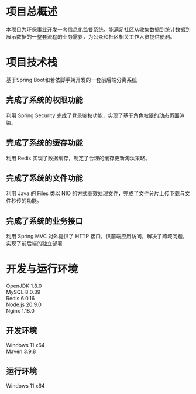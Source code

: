 # 项目总概述

本项目为环保事业开发一套信息化监督系统，能满足社区从收集数据到统计数据到展示数据的一整套流程的业务需要，为公众和社区相关工作人员提供便利。

# 项目技术栈

基于Spring Boot和若依脚手架开发的一套前后端分离系统

## 完成了系统的权限功能

利用 Spring Security 完成了登录鉴权功能，实现了基于角色权限的动态页面渲染。

## 完成了系统的缓存功能

利用 Redis 实现了数据缓存，制定了合理的缓存更新淘汰策略。

## 完成了系统的文件功能

利用 Java 的 Files 类以 NIO 的方式高效处理文件，完成了文件分片上传下载与文件秒传的功能。

## 完成了系统的业务接口

利用 Spring MVC 对外提供了 HTTP 接口，供前端应用访问，解决了跨域问题，实现了前后端的独立部署

# 开发与运行环境

OpenJDK 1.8.0   
MySQL 8.0.39  
Redis 6.0.16  
Node.js 20.9.0  
Nginx 1.18.0

## 开发环境

Windows 11 x64  
Maven 3.9.8

## 运行环境

Windows 11 x64